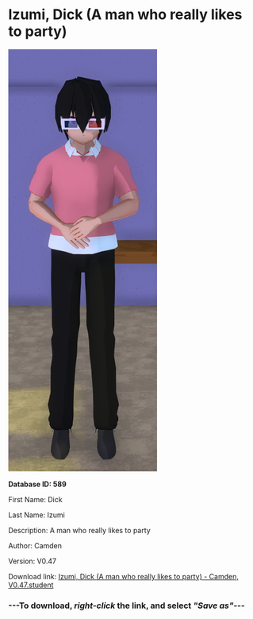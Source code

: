 # Izumi, Dick (A man who really likes to party)

<img src="https://raw.githubusercontent.com/Arbiter1223/Daigaku-Gurashi-Custom-Students/master/Students/Files/Izumi%2C%20Dick%20(A%20man%20who%20really%20likes%20to%20party).png" title="Izumi, Dick (A man who really likes to party) - Camden, V0.47">

**Database ID: 589**

First Name: Dick

Last Name: Izumi

Description: A man who really likes to party

Author: Camden

Version: V0.47

Download link: <a href="https://raw.githubusercontent.com/Arbiter1223/Daigaku-Gurashi-Custom-Students/master/Students/Files/Izumi%2C%20Dick%20(A%20man%20who%20really%20likes%20to%20party)%20-%20Camden%2C%20V0.47.student">Izumi, Dick (A man who really likes to party) - Camden, V0.47.student</a>

### ---**To download, _right-click_ the link, and select _"Save as"_**---
